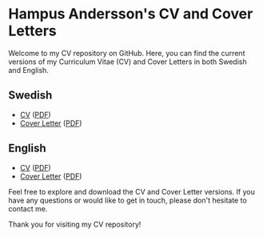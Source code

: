 # Hampus Andersson's CV and Cover Letters

Welcome to my CV repository on GitHub. Here, you can find the current versions of my Curriculum Vitae (CV) and Cover Letters in both Swedish and English.

## Swedish

- [CV](Svenska/CV.md) ([PDF](Svenska/pdf/CV.pdf))
- [Cover Letter](Svenska/Cover%20Letter.md) ([PDF](Svenska/pdf/Cover%20Letter.pdf))

## English

- [CV](Engelska/CV.md) ([PDF](Engelska/pdf/CV.pdf))
- [Cover Letter](Engelska/Cover%20Letter.md) ([PDF](Engelska/pdf/Cover%20Letter.pdf))

Feel free to explore and download the CV and Cover Letter versions. If you have any questions or would like to get in touch, please don't hesitate to contact me.

Thank you for visiting my CV repository!
